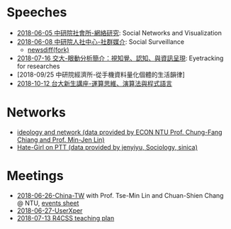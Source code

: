 # Speeches

* [2018-06-05 中研院社會所-網絡研究](https://docs.google.com/presentation/d/e/2PACX-1vT9z-10g1mL8bRxgvVWcg-g_UYEr_Sa2W0hkQtQuK28jfaoGPeDS6YbeQM34zAbfvmvEmEcUbdrJhF-/pub?start=false&loop=false&delayms=3000): Social Networks and Visualization
* [2018-06-08 中研院人社中心-社群媒介](https://docs.google.com/presentation/d/e/2PACX-1vQlM-S9WEV6L-pAS_G4l-6ZbH60-x1VEqtP8_YnDTgpCSsCwn2vyy9RdBD2XLraL75FLRb2jGwdOXN3/pub?start=false&loop=false&delayms=3000): Social Surveillance
  * [newsdiff(fork)](http://140.112.153.64:8000/news_meta_list)
* [2018-07-16 交大-眼動分析簡介：視知覺、認知、與資訊呈現](https://docs.google.com/presentation/d/e/2PACX-1vSMO9E-X6-e7anyxPNyw1By7Ne1QhT11znB4BBTasDvogOYgkvsbL4xSo9MNDIV2m31kLLWveAeKxOV/pub?start=false&loop=false&delayms=3000): Eyetracking for researches
* [2018-09/25 中研院經濟所-從手機資料量化個體的生活韻律]
* [2018-10-12 台大新生講座-運算思維、演算法與程式語言](https://docs.google.com/presentation/d/e/2PACX-1vSiyB2vjMqi_UQj72tviG0Icdka-pRRmwoF6QycyBXkvDhHMMg-pzJfQwPWxhQpEKNEJ_MZswfkNDps/pub?start=false&loop=false&delayms=3000)


# Networks

* [ideology and network (data provided by ECON NTU Prof. Chung-Fang Chiang and Prof. Min-Jen Lin)](html/fbpage_network_lv10.html)
* [Hate-Girl on PTT (data provided by jenyiyu, Sociology, sinica)](html/mention.d3.html)


# Meetings

* [2018-06-26-China-TW](https://docs.google.com/presentation/d/e/2PACX-1vS8rZIWhsZJ2Mu-fF7ywqR2WzqsgoU1mtfGMGIvhqcUOMn0yDQFjzTwsTt6KTXPmITaHhQc2YOBGE-4/pub?start=false&loop=false&delayms=3000) with Prof. Tse-Min Lin and Chuan-Shien Chang @ NTU, [events sheet](https://drive.google.com/open?id=1MHarPtq5er0CefSnRsylucPvnSoJsmEd6jMxHj1fsTQ)
* [2018-06-27-UserXper](https://docs.google.com/presentation/d/e/2PACX-1vS0HWUqB_6sM-mqcZJRXO3pcdIrMbfIC9dBZ6vppBeo_bqWDvibynE6uA0KvzWg2kIPKJZ1svIGH8MO/pub?start=false&loop=false&delayms=3000)
* [2018-07-13 R4CSS teaching plan](https://docs.google.com/presentation/d/e/2PACX-1vQNE8CV6t1NJM2hMwjh2xBnbXypB8GjeHoR8ygMA3cH651YNb9KH9eXfDHsll14ORtJqCZtUt_HkI0y/pub?start=false&loop=false&delayms=3000)
